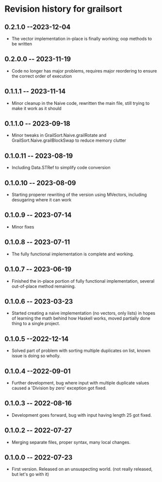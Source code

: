 # Revision history for grailsort

## 0.2.1.0 --2023-12-04

* The vector implementation in-place is finally working; oop methods to be written

## 0.2.0.0 -- 2023-11-19

* Code no longer has major problems, requires major reordering to ensure the correct order of execution

## 0.1.1.1 -- 2023-11-14

* Minor cleanup in the Naive code, rewritten the main file, still trying to make it work as it should

## 0.1.1.0 -- 2023-09-18

* Minor tweaks in GrailSort.Naive.grailRotate and GrailSort.Naive.grailBlockSwap to reduce memory clutter

## 0.1.0.11 -- 2023-08-19

* Including Data.STRef to simplify code conversion

## 0.1.0.10 -- 2023-08-09

* Starting properer rewriting of the version using MVectors, including desugaring where it can work

## 0.1.0.9 -- 2023-07-14

* Minor fixes

## 0.1.0.8 -- 2023-07-11

* The fully functional implementation is complete and working.

## 0.1.0.7 -- 2023-06-19

* Finished the in-place portion of fully functional implementation, several out-of-place method remaining.

## 0.1.0.6 -- 2023-03-23

* Started creating a naive implementation (no vectors, only lists) in hopes of learning the math behind how Haskell works, moved partially done thing to a single project.

## 0.1.0.5 --2022-12-14

* Solved part of problem with sorting multiple duplicates on list, known issue is doing so wholly.

## 0.1.0.4 --2022-09-01

* Further development, bug where input with multiple duplicate values caused a 'Division by zero' exception got fixed.

## 0.1.0.3 -- 2022-08-16

* Development goes forward, bug with input having length 25 got fixed.

## 0.1.0.2 -- 2022-07-27

* Merging separate files, proper syntax, many local changes.

## 0.1.0.0 -- 2022-07-23

* First version. Released on an unsuspecting world. (not really released, but let's go with it)
